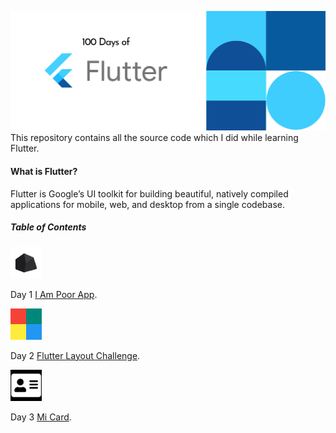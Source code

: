 ![Cover](https://raw.githubusercontent.com/iamhashimirfan/100DaysofFlutter/master/resources/Cover.png?token=AMF2I24Y7O5PY7OBLUP2PCS7EPRLA)
This repository contains all the source code which I did while learning Flutter.

#### What is Flutter?

Flutter is Google’s UI toolkit for building beautiful, natively compiled applications for mobile, web, and desktop from a single codebase.

##### Table of Contents

<img src="https://raw.githubusercontent.com/iamhashimirfan/100DaysofFlutter/master/resources/iampoorapp.png?token=AMF2I2ZG66HOJK7WTEDUFVC7EPU54" width="50" height="50" />

Day 1 [I Am Poor App](https://github.com/iamhashimirfan/100DaysofFlutter/tree/master/i_am_poor/).

<img src="https://raw.githubusercontent.com/iamhashimirfan/100DaysofFlutter/master/resources/flutter_layout_challenge.png" width="50" height="50" />

Day 2 [Flutter Layout Challenge](https://github.com/iamhashimirfan/100DaysofFlutter/tree/master/flutter_layouts_challenge).


<img src="https://raw.githubusercontent.com/iamhashimirfan/100DaysofFlutter/master/resources/mi_card.png" width="50" height="50" />

Day 3 [Mi Card](https://github.com/iamhashimirfan/100DaysofFlutter/tree/master/mi_card).






